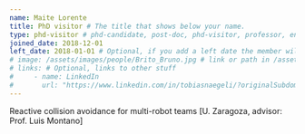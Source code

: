 ```yaml
---
name: Maite Lorente
title: PhD visitor # The title that shows below your name.
type: phd-visitor # phd-candidate, post-doc, phd-visitor, professor, engineer
joined_date: 2018-12-01
left_date: 2018-01-01 # Optional, if you add a left date the member will be moved to the past members section
# image: /assets/images/people/Brito_Bruno.jpg # link or path in /assets/...
# links: # Optional, links to other stuff
#     - name: LinkedIn
#       url: "https://www.linkedin.com/in/tobiasnaegeli/?originalSubdomain=ch"
---
```


<!-- Here add your interests or small paragraph. Keep it brief. Also for past members, put here e.g Now at..., [supervised by...] -->
Reactive collision avoidance for multi-robot teams [U. Zaragoza, advisor: Prof. Luis Montano]